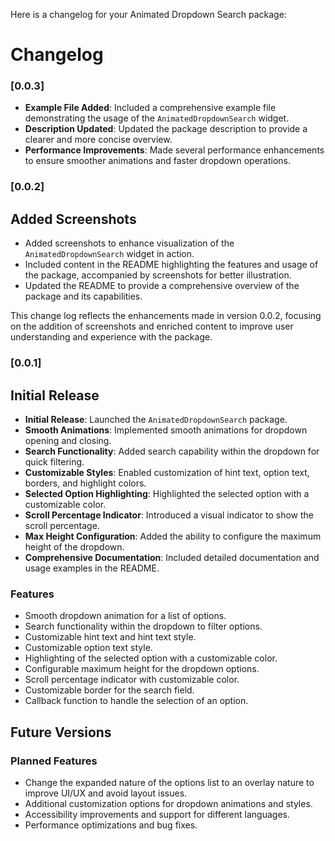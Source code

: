 Here is a changelog for your Animated Dropdown Search package:

# Changelog

### [0.0.3]

- **Example File Added**: Included a comprehensive example file demonstrating the usage of the `AnimatedDropdownSearch` widget.
- **Description Updated**: Updated the package description to provide a clearer and more concise overview.
- **Performance Improvements**: Made several performance enhancements to ensure smoother animations and faster dropdown operations.

### [0.0.2] 
##  Added Screenshots

- Added screenshots to enhance visualization of the `AnimatedDropdownSearch` widget in action.
- Included content in the README highlighting the features and usage of the package, accompanied by screenshots for better illustration.
- Updated the README to provide a comprehensive overview of the package and its capabilities.


This change log reflects the enhancements made in version 0.0.2, focusing on the addition of screenshots and enriched content to improve user understanding and experience with the package.

### [0.0.1] 
## Initial Release

- **Initial Release**: Launched the `AnimatedDropdownSearch` package.
- **Smooth Animations**: Implemented smooth animations for dropdown opening and closing.
- **Search Functionality**: Added search capability within the dropdown for quick filtering.
- **Customizable Styles**: Enabled customization of hint text, option text, borders, and highlight colors.
- **Selected Option Highlighting**: Highlighted the selected option with a customizable color.
- **Scroll Percentage Indicator**: Introduced a visual indicator to show the scroll percentage.
- **Max Height Configuration**: Added the ability to configure the maximum height of the dropdown.
- **Comprehensive Documentation**: Included detailed documentation and usage examples in the README.


### Features
- Smooth dropdown animation for a list of options.
- Search functionality within the dropdown to filter options.
- Customizable hint text and hint text style.
- Customizable option text style.
- Highlighting of the selected option with a customizable color.
- Configurable maximum height for the dropdown options.
- Scroll percentage indicator with customizable color.
- Customizable border for the search field.
- Callback function to handle the selection of an option.

## Future Versions

### Planned Features
- Change the expanded nature of the options list to an overlay nature to improve UI/UX and avoid layout issues.
- Additional customization options for dropdown animations and styles.
- Accessibility improvements and support for different languages.
- Performance optimizations and bug fixes.

